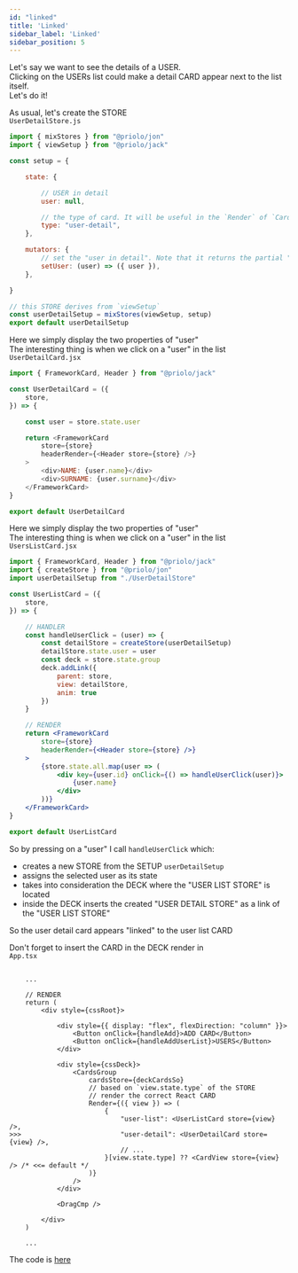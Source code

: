 ```yaml
---
id: "linked"
title: 'Linked'
sidebar_label: 'Linked'
sidebar_position: 5
---
```


Let's say we want to see the details of a USER.  
Clicking on the USERs list could make a detail CARD appear next to the list itself.  
Let's do it!

As usual, let's create the STORE  
`UserDetailStore.js`

```js title="UserDetailStore.js"
import { mixStores } from "@priolo/jon"
import { viewSetup } from "@priolo/jack"

const setup = {

	state: {

		// USER in detail
		user: null,

		// the type of card. It will be useful in the `Render` of `CardsGroup`
		type: "user-detail",
	},

	mutators: {
		// set the "user in detail". Note that it returns the partial "state"
		setUser: (user) => ({ user }),
	},

}

// this STORE derives from `viewSetup`
const userDetailSetup = mixStores(viewSetup, setup)
export default userDetailSetup
```

Here we simply display the two properties of "user"  
The interesting thing is when we click on a "user" in the list  
`UserDetailCard.jsx`

```js
import { FrameworkCard, Header } from "@priolo/jack"

const UserDetailCard = ({
    store,
}) => {

    const user = store.state.user

    return <FrameworkCard
        store={store}
        headerRender={<Header store={store} />}
    >
        <div>NAME: {user.name}</div>
        <div>SURNAME: {user.surname}</div>
    </FrameworkCard>
}

export default UserDetailCard
```

Here we simply display the two properties of "user"  
The interesting thing is when we click on a "user" in the list  
`UsersListCard.jsx`

```jsx title="UsersListCard.jsx"
import { FrameworkCard, Header } from "@priolo/jack"
import { createStore } from "@priolo/jon"
import userDetailSetup from "./UserDetailStore"

const UserListCard = ({
    store,
}) => {

    // HANDLER
    const handleUserClick = (user) => {
        const detailStore = createStore(userDetailSetup)
        detailStore.state.user = user
        const deck = store.state.group
        deck.addLink({ 
            parent: store, 
            view: detailStore, 
            anim: true 
        })
    }

    // RENDER
    return <FrameworkCard
        store={store}
        headerRender={<Header store={store} />}
    >
        {store.state.all.map(user => (
            <div key={user.id} onClick={() => handleUserClick(user)}>
				{user.name}
			</div>
        ))}
    </FrameworkCard>
}

export default UserListCard
```

So by pressing on a "user" I call `handleUserClick`
which:

- creates a new STORE from the SETUP `userDetailSetup`
- assigns the selected user as its state
- takes into consideration the DECK where the "USER LIST STORE" is located
- inside the DECK inserts the created "USER DETAIL STORE" as a link of the "USER LIST STORE"

So the user detail card appears "linked" to the user list CARD

Don't forget to insert the CARD in the DECK render in  
`App.tsx`

```tsx title="App.tsx"

	...

	// RENDER
	return (
		<div style={cssRoot}>

			<div style={{ display: "flex", flexDirection: "column" }}>
				<Button onClick={handleAdd}>ADD CARD</Button>
				<Button onClick={handleAddUserList}>USERS</Button>
			</div>

			<div style={cssDeck}>
				<CardsGroup
					cardsStore={deckCardsSo}
					// based on `view.state.type` of the STORE 
					// render the correct React CARD
					Render={({ view }) => (
						{
							"user-list": <UserListCard store={view} />,
>>>							"user-detail": <UserDetailCard store={view} />,
							// ...
						}[view.state.type] ?? <CardView store={view} /> /* <<= default */
					)}
				/>
			</div>

			<DragCmp />

		</div>
	)

	...

```

The code is [here](https://codesandbox.io/p/sandbox/05-linked-h36l8t?file=%2Fsrc%2FApp.tsx%3A14%2C1)
